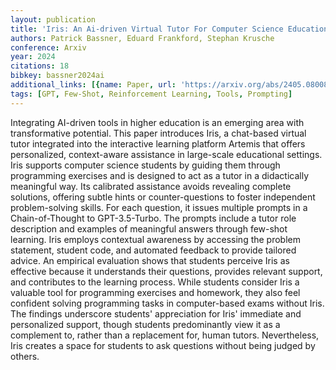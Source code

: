 ```yaml
---
layout: publication
title: 'Iris: An Ai-driven Virtual Tutor For Computer Science Education'
authors: Patrick Bassner, Eduard Frankford, Stephan Krusche
conference: Arxiv
year: 2024
citations: 18
bibkey: bassner2024ai
additional_links: [{name: Paper, url: 'https://arxiv.org/abs/2405.08008'}]
tags: [GPT, Few-Shot, Reinforcement Learning, Tools, Prompting]
---
```

Integrating AI-driven tools in higher education is an emerging area with
transformative potential. This paper introduces Iris, a chat-based virtual
tutor integrated into the interactive learning platform Artemis that offers
personalized, context-aware assistance in large-scale educational settings.
Iris supports computer science students by guiding them through programming
exercises and is designed to act as a tutor in a didactically meaningful way.
Its calibrated assistance avoids revealing complete solutions, offering subtle
hints or counter-questions to foster independent problem-solving skills. For
each question, it issues multiple prompts in a Chain-of-Thought to
GPT-3.5-Turbo. The prompts include a tutor role description and examples of
meaningful answers through few-shot learning. Iris employs contextual awareness
by accessing the problem statement, student code, and automated feedback to
provide tailored advice.
  An empirical evaluation shows that students perceive Iris as effective
because it understands their questions, provides relevant support, and
contributes to the learning process. While students consider Iris a valuable
tool for programming exercises and homework, they also feel confident solving
programming tasks in computer-based exams without Iris. The findings underscore
students' appreciation for Iris' immediate and personalized support, though
students predominantly view it as a complement to, rather than a replacement
for, human tutors. Nevertheless, Iris creates a space for students to ask
questions without being judged by others.
